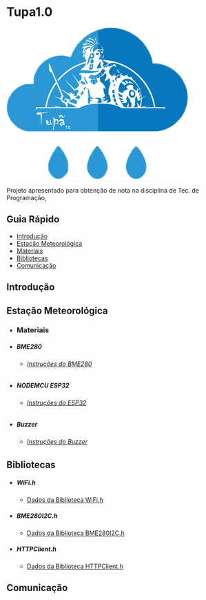 # Tupa1.0 
![](imagens/tupa1_logo.png)

Projeto apresentado para obtenção de nota na disciplina de Tec. de Programação,
## Guia Rápido 
- [Introdução](#introdução)
- [Estação Meteorológica](#estação-meteorológica)
- [Materiais](#materiais)
- [Bibliotecas](#bibliotecas)
- [Comunicação](#comunicação)

## Introdução 

## Estação Meteorológica 

- ### Materiais

 - ##### BME280
    + ###### [Instruções do BME280](https://www.embeddedadventures.com/datasheets/BME280.pdf)
 - ##### NODEMCU ESP32
    + ###### [Instruções do ESP32](https://www.espressif.com/sites/default/files/documentation/esp32_datasheet_en.pdf)
 - ##### Buzzer
    + ###### [Instruções do Buzzer](http://www.farnell.com/datasheets/2171929.pdf)
  
## Bibliotecas

  - ##### WiFi.h
    + [Dados da Biblioteca WiFi.h](https://github.com/espressif/arduino-esp32)
  - ##### BME280I2C.h
    + [Dados da Biblioteca BME280I2C.h](https://github.com/finitespace/BME280)
  - ##### HTTPClient.h   
    + [Dados da Biblioteca HTTPClient.h](https://github.com/espressif/arduino-esp323)
    
    
    
## Comunicação

